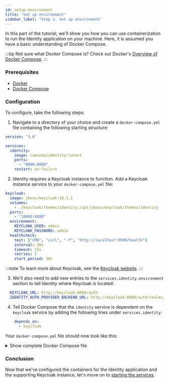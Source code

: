 ```yaml
---
id: setup-environment
title: "Set up environment"
sidebar_label: "Step 1: Set up environment"
---
```


In this part of the tutorial, we'll show you how you can use containerization to run the Identity application on your machine. Here, it is assumed you have a basic understanding of Docker Compose.

:::tip
Not sure what Docker Compose is? Check out Docker's [Overview of Docker Compose](https://docs.docker.com/compose/).
:::

### Prerequisites

- [Docker](https://docs.docker.com/get-docker/)
- [Docker Compose](https://docs.docker.com/compose/install/)

### Configuration

To configure, take the following steps:

1. Navigate to a directory of your choice and create a `docker-compose.yml` file containing the following starting structure:

```yaml
version: "3.6"

services:
  identity:
    image: camunda/identity:latest
    ports:
      - "8080:8080"
    restart: on-failure
```

2. Identity requires a Keycloak instance to function. Add a Keycloak instance service to your `docker-compose.yml` file:

```yaml
keycloak:
  image: jboss/keycloak:16.1.1
  volumes:
    - ./keycloak/themes/identity:/opt/jboss/keycloak/themes/identity
  ports:
    - "18080:8080"
  environment:
    KEYCLOAK_USER: admin
    KEYCLOAK_PASSWORD: admin
  healthcheck:
    test: ["CMD", "curl", "-f", "http://localhost:9990/health"]
    interval: 30s
    timeout: 15s
    retries: 5
    start_period: 30s
```

:::note
To learn more about Keycloak, see the [Keycloak website](https://www.keycloak.org/).
:::

3. We'll also need to add new entries to the `services.identity.environment` section to tell Identity where Keycloak is located:

```yaml
  KEYCLOAK_URL: http://keycloak:8080/auth
  IDENTITY_AUTH_PROVIDER_BACKEND_URL: http://keycloak:8080/auth/realms/camunda-platform
```

4. Tell Docker Compose that the `identity` service is dependent on the `keycloak` service by adding the following lines under `services.identity`:

```yaml
    depends_on:
      - keycloak
```

Your `docker-compose.yml` file should now look like this:

<details><summary>Show complete Docker Compose file</summary>

```yaml
version: "3.6"

services:
  keycloak:
    container_name: keycloak
    image: jboss/keycloak:16.1.1
    volumes:
      - ./keycloak/themes/identity:/opt/jboss/keycloak/themes/identity
    ports:
      - "18080:8080"
    environment:
      KEYCLOAK_USER: admin
      KEYCLOAK_PASSWORD: admin
    healthcheck:
      test: [ "CMD", "curl", "-f", "http://localhost:9990/health" ]
      interval: 30s
      timeout: 15s
      retries: 5
      start_period: 30s

  identity:
    depends_on:
      - keycloak
    restart: on-failure
    container_name: identity
    image: identity:latest
    build: ../../../../..
    ports:
      - "8080:8080"
    environment:
      KEYCLOAK_URL: http://keycloak:8080/auth
      IDENTITY_AUTH_PROVIDER_BACKEND_URL: http://keycloak:8080/auth/realms/camunda-platform
```
</details>

### Conclusion

Now that we've configured the containers for the Identity application and the supporting Keycloak instance, let's move on to [starting the services](../starting-the-services).
